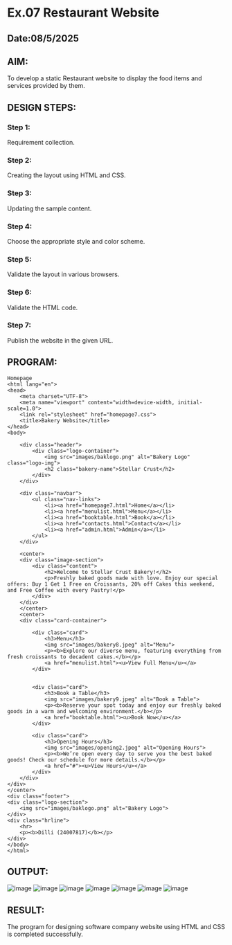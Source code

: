 # Ex.07 Restaurant Website
## Date:08/5/2025

## AIM:
To develop a static Restaurant website to display the food items and services provided by them.

## DESIGN STEPS:

### Step 1:
Requirement collection.

### Step 2:
Creating the layout using HTML and CSS.

### Step 3:
Updating the sample content.

### Step 4:
Choose the appropriate style and color scheme.

### Step 5:
Validate the layout in various browsers.

### Step 6:
Validate the HTML code.

### Step 7:
Publish the website in the given URL.

## PROGRAM:
```
Homepage
<html lang="en">
<head>
    <meta charset="UTF-8">
    <meta name="viewport" content="width=device-width, initial-scale=1.0">
    <link rel="stylesheet" href="homepage7.css">
    <title>Bakery Website</title>
</head>
<body>

    <div class="header">
        <div class="logo-container">
            <img src="images/baklogo.png" alt="Bakery Logo" class="logo-img">
            <h2 class="bakery-name">Stellar Crust</h2>
        </div>
    </div>

    <div class="navbar">
        <ul class="nav-links">
            <li><a href="homepage7.html">Home</a></li>
            <li><a href="menulist.html">Menu</a></li>
            <li><a href="booktable.html">Book</a></li>
            <li><a href="contacts.html">Contact</a></li>
            <li><a href="admin.html">Admin</a></li>
        </ul>
    </div>

    <center>
    <div class="image-section">
        <div class="content">
            <h2>Welcome to Stellar Crust Bakery!</h2>
            <p>Freshly baked goods made with love. Enjoy our special offers: Buy 1 Get 1 Free on Croissants, 20% off Cakes this weekend, and Free Coffee with every Pastry!</p>
        </div>
    </div>
    </center>
    <center>
    <div class="card-container">
        
        <div class="card">
            <h3>Menu</h3>
            <img src="images/bakery8.jpeg" alt="Menu">
            <p><b>Explore our diverse menu, featuring everything from fresh croissants to decadent cakes.</b></p>
            <a href="menulist.html"><u>View Full Menu</u></a>
        </div>
    
       
        <div class="card">
            <h3>Book a Table</h3>
            <img src="images/bakery9.jpeg" alt="Book a Table">
            <p><b>Reserve your spot today and enjoy our freshly baked goods in a warm and welcoming environment.</b></p>
            <a href="booktable.html"><u>Book Now</u></a>
        </div>
    
        <div class="card">
            <h3>Opening Hours</h3>
            <img src="images/opening2.jpeg" alt="Opening Hours">
            <p><b>We’re open every day to serve you the best baked goods! Check our schedule for more details.</b></p>
            <a href="#"><u>View Hours</u></a>
        </div>
    </div>
</div>
</center>
<div class="footer">
<div class="logo-section">
    <img src="images/baklogo.png" alt="Bakery Logo">
</div>
<div class="hrline">
    <hr>
    <p><b>Dilli (24007817)</b></p>
</div>
</body>
</html>
```

## OUTPUT:
![image](https://github.com/user-attachments/assets/e3648573-0367-4c9c-b8d1-4c4ced3de9b0)
![image](https://github.com/user-attachments/assets/d1bb2d46-7499-4a2b-bf4b-90631c237804)
![image](https://github.com/user-attachments/assets/bd5238ad-0180-42fe-a21e-b4ae8ea9c8dd)
![image](https://github.com/user-attachments/assets/27f381e9-7ea4-4e18-b872-b56db8aaefa3)
![image](https://github.com/user-attachments/assets/dba567c0-579b-44d7-8d2a-4ef5b53d4ba1)
![image](https://github.com/user-attachments/assets/db7beb25-7e38-4ecf-a73d-44f2f8e32f1c)
![image](https://github.com/user-attachments/assets/e1a5fd77-5949-4b59-9842-e764435d57df)

## RESULT:
The program for designing software company website using HTML and CSS is completed successfully.
